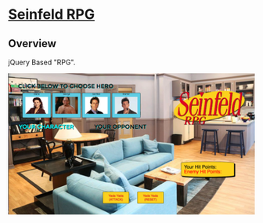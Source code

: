 # [Seinfeld RPG]( https://guarded-brushlands-65628.herokuapp.com/ "Seinfeld RPG")

**Overview**
-------------
jQuery Based "RPG".


![](https://github.com/shaanobney/week-4-game/blob/master/images/sein.png?raw=true)
